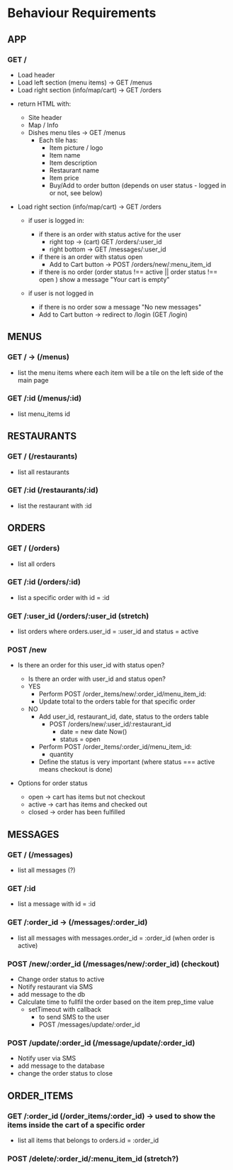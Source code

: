 # Behaviour Requirements

## APP

### GET /
<!-- Page behaviour -->
- Load header
- Load left section (menu items) -> GET /menus
- Load right section (info/map/cart) -> GET /orders 

<!-- Left Menu Tiles behaviour -->
- return HTML with:
  - Site header
  - Map / Info
  - Dishes menu tiles -> GET /menus
    - Each tile has:
      - Item picture / logo
      - Item name
      - Item description
      - Restaurant name 
      - Item price
      - Buy/Add to order button (depends on user status - logged in or not, see below) 

- Load right section (info/map/cart) -> GET /orders 
  - if user is logged in:
    - if there is an order with status active for the user
      - right top -> (cart) GET /orders/:user_id
      - right bottom ->  GET /messages/:user_id
    - if there is an order with status open
      - Add to Cart button -> POST /orders/new/:menu_item_id
    - if there is no order (order status !== active || order status !== open ) show a message "Your cart is empty"

  - if user is not logged in
    - if there is no order sow a message "No new messages"
    - Add to Cart button -> redirect to /login (GET /login)



## MENUS

### GET / -> (/menus)

  - list the menu items where each item will be a tile on the left side of the main page

### GET /:id (/menus/:id)

  - list menu_items id


## RESTAURANTS

### GET / (/restaurants)

  - list all restaurants

### GET /:id (/restaurants/:id)

  - list the restaurant with :id


## ORDERS

### GET / (/orders)

  - list all orders

### GET /:id (/orders/:id)

  - list a specific order with id = :id

### GET /:user_id (/orders/:user_id (stretch)

  - list orders where orders.user_id = :user_id and status = active

### POST /new

  - Is there an order for this user_id with status open?
    - Is there an order with user_id and status open?
    - YES 
      - Perform POST /order_items/new/:order_id/menu_item_id:
      - Update total to the orders table for that specific order
    - NO
      - Add user_id, restaurant_id, date, status to the orders table
        - POST /orders/new/:user_id/:restaurant_id
          - date = new date Now()
          - status = open
      - Perform POST /order_items/:order_id/menu_item_id:
        - quantity
      - Define the status is very important (where status === active means checkout is done)

  - Options for order status
    - open -> cart has items but not checkout
    - active -> cart has items and checked out
    - closed -> order has been fulfilled


## MESSAGES

### GET / (/messages)

  - list all messages (?)

### GET /:id

  - list a message with id = :id

### GET /:order_id -> (/messages/:order_id)

  - list all messages with messages.order_id = :order_id (when order is active)

### POST /new/:order_id (/messages/new/:order_id) (checkout)

  - Change order status to active
  - Notify restaurant via SMS 
  - add message to the db
  - Calculate time to fullfil the order based on the item prep_time value
    - setTimeout with callback
        - to send SMS to the user 
        - POST /messages/update/:order_id

### POST /update/:order_id (/message/update/:order_id)
  - Notify user via SMS
  - add message to the database
  - change the order status to close


## ORDER_ITEMS

### GET /:order_id (/order_items/:order_id) -> used to show the items inside the cart of a specific order

  - list all items that belongs to orders.id = :order_id

### POST /delete/:order_id/:menu_item_id (stretch?)



<!-- 
### GET /:id

  - if user is logged in:
    - return HTML with:
      - Site header
      - Map / Info
      - Dishes menu tiles
        - Each tile has:
          - Item picture / logo
          - Item name (link) -> GET /menus/:id to a popup window or to the map/info window section
          - Restaurant name (link) -> GET /restaurants/:id to a popup window or map/info window section
          - Buy/Add to order button -> /POST/orders/new/

  - if user is not logged in:


- POST 

OUT
// (link) -> GET /menus/:id to a popup window or to the map/info window section
//  (link) -> GET /menus/:id to a popup window or to the map/info window section
// (link) -> GET /restaurants/:id to a popup window or map/info window section

-->